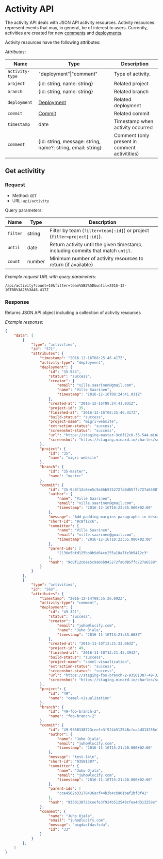 
# Activity API

The activity API deals with JSON API activity resources.
Activity resources represent events that may, in general,
be of interest to users. Currently, activities are created
for new [comments](api-comment.md) and [deployments](api-deployment.md).

Activity resources have the following attributes:

*Attributes*:

Name|Type|Description
----|----|-----------
`activity-type`|"deployment"&#124;"comment"|Type of activity.
`project`|{id: string, name: string}|Related project
`branch`|{id: string, name: string}|Related branch
`deployment`|[Deployment](api-deployment.md)|Related deployment
`commit`|[Commit](api-commit.md)|Related commit
`timestamp`|date|Timestamp when activity occurred
`comment`|{id: string, message: string, name?: string, email: string}|Comment (only present in comment activitities)

## Get activitity

### Request

- Method: `GET`
- URL: `api/activity`

Query parameters:

Name|Type|Description
----|----|-----------
`filter`|string|Filter by team (`filter=team[:id]`) or project (`filter=project[:id]`).
`until`|date|Return activity until the given timestamp, including commits that match `until`.
`count`|number|Minimum number of activity resources to return (if available)

*Example request URL with query parameters:*
```
/api/activity?count=10&filter=team%5B3%5D&until=2016-12-16T08%3A25%3A46.417Z
```

### Response

Returns JSON API object including a collection of activity resources

*Example response:*
```json
{
    "data": [
        {
            "type": "activities",
            "id": "571",
            "attributes": {
                "timestamp": "2016-12-16T08:25:46.417Z",
                "activity-type": "deployment",
                "deployment": {
                    "id": "35-544",
                    "status": "success",
                    "creator": {
                        "email": "ville.saarinen@gmail.com",
                        "name": "Ville Saarinen",
                        "timestamp": "2016-12-16T08:24:41.031Z"
                    },
                    "created-at": "2016-12-16T08:24:41.031Z",
                    "project-id": 35,
                    "finished-at": "2016-12-16T08:25:46.417Z",
                    "build-status": "success",
                    "project-name": "migri-website",
                    "extraction-status": "success",
                    "screenshot-status": "success",
                    "url": "https://staging-master-9c8f12c6-35-544.minard.io",
                    "screenshot": "https://staging.minard.io/charles/screenshot/35/544?token=72359d4cc2fa0f005962e624a205010128281ff8870fca8695240f3881c7d13b"
                },
                "project": {
                    "id": "35",
                    "name": "migri-website"
                },
                "branch": {
                    "id": "35-master",
                    "name": "master"
                },
                "commit": {
                    "id": "35-9c8f12c6ee5c9a06b945272fa0d85ffc727a6588",
                    "author": {
                        "name": "Ville Saarinen",
                        "email": "ville.saarinen@gmail.com",
                        "timestamp": "2016-12-16T10:23:55.000+02:00"
                    },
                    "message": "Add padding margins paragraphs in description texts\n",
                    "short-id": "9c8f12c6",
                    "committer": {
                        "name": "Ville Saarinen",
                        "email": "ville.saarinen@gmail.com",
                        "timestamp": "2016-12-16T10:23:55.000+02:00"
                    },
                    "parent-ids": [
                        "2136e5bfd125bb8b9d04ce255a18a7fe3b5412c3"
                    ],
                    "hash": "9c8f12c6ee5c9a06b945272fa0d85ffc727a6588"
                }
            }
        },
        {
            "type": "activities",
            "id": "568",
            "attributes": {
                "timestamp": "2016-12-14T08:55:26.092Z",
                "activity-type": "comment",
                "deployment": {
                    "id": "49-321",
                    "status": "success",
                    "creator": {
                        "email": "juho@lucify.com",
                        "name": "Juho Ojala",
                        "timestamp": "2016-11-10T13:21:33.663Z"
                    },
                    "created-at": "2016-11-10T13:21:33.663Z",
                    "project-id": 49,
                    "finished-at": "2016-11-10T13:21:45.394Z",
                    "build-status": "success",
                    "project-name": "camel-visualization",
                    "extraction-status": "success",
                    "screenshot-status": "success",
                    "url": "https://staging-foo-branch-2-93501387-49-321.minard.io",
                    "screenshot": "https://staging.minard.io/charles/screenshot/49/321?token=063d5bf3c97eeb1924b49e91bccf41b8ae7beac370d5a60da3d70c217d1834c0"
                },
                "project": {
                    "id": "49",
                    "name": "camel-visualization"
                },
                "branch": {
                    "id": "49-foo-branch-2",
                    "name": "foo-branch-2"
                },
                "commit": {
                    "id": "49-9350138723ceefe3f924b512548cfea4d313258e",
                    "author": {
                        "name": "Juho Ojala",
                        "email": "juho@lucify.com",
                        "timestamp": "2016-11-10T15:21:20.000+02:00"
                    },
                    "message": "test-14\n",
                    "short-id": "93501387",
                    "committer": {
                        "name": "Juho Ojala",
                        "email": "juho@lucify.com",
                        "timestamp": "2016-11-10T15:21:20.000+02:00"
                    },
                    "parent-ids": [
                        "cce4562b33178436acf44b3b4cb801baf2bf3f41"
                    ],
                    "hash": "9350138723ceefe3f924b512548cfea4d313258e"
                },
                "comment": {
                    "name": "Juho Ojala",
                    "email": "juho@lucify.com",
                    "message": "asgdasfdasfsda",
                    "id": "33"
                }
            }
        },
    ]
}
```
